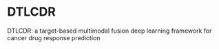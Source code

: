# DTLCDR
DTLCDR: a target-based multimodal fusion deep learning framework for cancer drug response prediction
